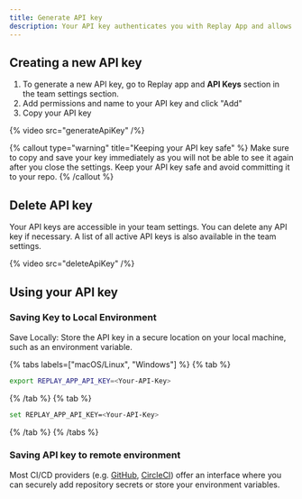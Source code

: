 ```yaml
---
title: Generate API key
description: Your API key authenticates you with Replay App and allows you to record test runs and automatically upload replays to the Replay App.
---
```


## Creating a new API key

1. To generate a new API key, go to Replay app and **API Keys** section in the team settings section.
2. Add permissions and name to your API key and click "Add"
3. Copy your API key

{% video src="generateApiKey" /%}

{% callout type="warning" title="Keeping your API key safe" %}
Make sure to copy and save your key immediately as you will not be able to see it again after you close the settings. Keep your API key safe and avoid committing it to your repo.
{% /callout %}

## Delete API key

Your API keys are accessible in your team settings. You can delete any API key if necessary. A list of all active API keys is also available in the team settings.

{% video src="deleteApiKey" /%}

## Using your API key

### Saving Key to Local Environment

Save Locally: Store the API key in a secure location on your local machine, such as an environment variable.

{% tabs labels=["macOS/Linux", "Windows"] %}
{% tab %}

```sh
export REPLAY_APP_API_KEY=<Your-API-Key>
```

{% /tab %}
{% tab %}

```sh
set REPLAY_APP_API_KEY=<Your-API-Key>
```

{% /tab %}
{% /tabs %}

### Saving API key to remote environment

Most CI/CD providers (e.g. [GitHub](https://docs.github.com/en/actions/learn-github-actions/variables), [CircleCI](https://circleci.com/docs/env-vars/)) offer an interface where you can securely add repository secrets or store your environment variables.
